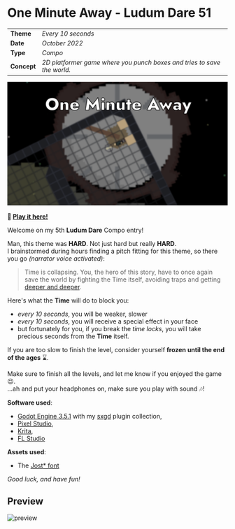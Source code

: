 # One Minute Away - Ludum Dare 51

|             |                                                                                |
|-------------|--------------------------------------------------------------------------------|
| **Theme**   | _Every 10 seconds_                                                             |
| **Date**    | _October 2022_                                                                 |
| **Type**    | _Compo_                                                                        |
| **Concept** | _2D platformer game where you punch boxes and tries to save the world._        |

![screenshot](./promo/title.png)

**:rocket: [Play it here!](https://srynetix.github.io/one-minute-away/)**

Welcome on my 5th **Ludum Dare** Compo entry!

Man, this theme was **HARD**. Not just hard but really **HARD**.  
I brainstormed during hours finding a pitch fitting for this theme, so there you go *(narrator voice activated)*:

> Time is collapsing. You, the hero of this story, have to once again save the world by fighting the Time itself, avoiding traps and getting [deeper and deeper](https://github.com/Srynetix/deep-space-beat).
> 

Here's what the **Time** will do to block you:
- *every 10 seconds*, you will be weaker, slower
- *every 10 seconds*, you will receive a special effect in your face
- but fortunately for you, if you break the *time locks*, you will take precious seconds from the **Time** itself.

If you are too slow to finish the level, consider yourself **frozen until the end of the ages** :hourglass:.

Make sure to finish all the levels, and let me know if you enjoyed the game :wink:.  
...ah and put your headphones on, make sure you play with sound :notes:!

**Software used**:
- [Godot Engine 3.5.1](https://godotengine.org/) with my [sxgd](https://github.com/Srynetix/sxgd) plugin collection,
- [Pixel Studio](https://store.steampowered.com/app/1204050/Pixel_Studio__pixel_art_editor/),
- [Krita](https://krita.org/),
- [FL Studio](https://www.image-line.com/fl-studio/)

**Assets used**:
- The [Jost* font](https://github.com/indestructible-type/Jost)

_Good luck, and have fun!_

## Preview

![preview](./promo/game.gif)